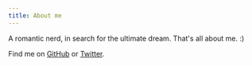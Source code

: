 ```yaml
---
title: About me
---
```


A romantic nerd, in search for the ultimate dream. That's all about me. :)

Find me on [GitHub](https://github.com/muan) or [Twitter](https://twitter.com/muanchiou).
